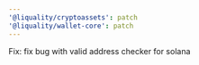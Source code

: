 ```yaml
---
'@liquality/cryptoassets': patch
'@liquality/wallet-core': patch
---
```


Fix: fix bug with valid address checker for solana

